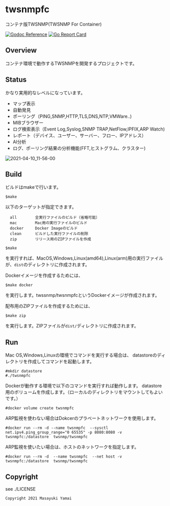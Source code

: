# twsnmpfc
コンテナ版TWSNMP(TWSNMP For Container)


[![Godoc Reference](https://godoc.org/github.com/twsnmp/twsnmpfc?status.svg)](http://godoc.org/github.com/twsnmp/twsnmpfc)
[![Go Report Card](https://goreportcard.com/badge/twsnmp/twsnmpfc)](https://goreportcard.com/report/twsnmp/twsnmpfc)

## Overview

コンテナ環境で動作するTWSNMPを開発するプロジェクトです。

## Status

かなり実用的なレベルになっています。

- マップ表示
- 自動発見
- ポーリング（PING,SNMP,HTTP,TLS,DNS,NTP,VMWare..)
- MIBブラウザー
- ログ検索表示（Event Log,Syslog,SNMP TRAP,NetFlow,IPFIX,ARP Watch)
- レポート（デバイス、ユーザー、サーバー、フロー、IPアドレス）
- AI分析
- ログ、ポーリング結果の分析機能(FFT,ヒストグラム、クラスター)

![2021-04-10_11-56-00](https://user-images.githubusercontent.com/5225950/114256371-cc61db80-99f3-11eb-8631-c1917554ce26.png)

## Build

ビルドはmakeで行います。
```
$make
```
以下のターゲットが指定できます。
```
  all        全実行ファイルのビルド（省略可能）
  mac        Mac用の実行ファイルのビルド
  docker     Docker Imageのビルド
  clean      ビルドした実行ファイルの削除
  zip        リリース用のZIPファイルを作成
```

```
$make
```
を実行すれば、MacOS,Windows,Linux(amd64),Linux(arm)用の実行ファイルが、`dist`のディレクトリに作成されます。

Dockerイメージを作成するためには、
```
$make docker
```
を実行します。twssnmp/twsnmpfcというDockerイメージが作成されます。

配布用のZIPファイルを作成するためには、
```
$make zip
```
を実行します。ZIPファイルが`dist/`ディレクトリに作成されます。

## Run

Mac OS,Windows,Linuxの環境でコマンドを実行する場合は、
datastoreのディレクトリを作成してコマンドを起動します。
```
#mkdir datastore
#./twsnmpfc
```

Dockerが動作する環境で以下のコマンドを実行すれば動作します。
datastore用のボリュームを作成します。（ローカルのディレクトリをマウントしてもよいです。）
```
#docker volume create twsnmpfc
```

ARP監視を使わない場合はDokcerのプラベートネットワークを使用します。
```
#docker run --rm -d --name twsnmpfc  --sysctl net.ipv4.ping_group_range="0 65535" -p 8080:8080 -v twsnmpfc:/datastore  twsnmp/twsnmpfc
```

ARP監視を使いたい場合は、ホストのネットワークを指定します。
```
#docker run --rm -d  --name twsnmpfc  --net host -v twsnmpfc:/datastore  twsnmp/twsnmpfc
```

## Copyright

see ./LICENSE

```
Copyright 2021 Masayuki Yamai
```
